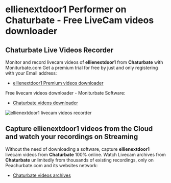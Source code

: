 # ellienextdoor1 Performer on Chaturbate - Free LiveCam videos downloader

## Chaturbate Live Videos Recorder

Monitor and record livecam videos of **ellienextdoor1** from **Chaturbate** with Moniturbate.com
Get a premium trial for free by just and only registering with your Email address:
* [ellienextdoor1 Premium videos downloader](https://moniturbate.com/request-demo-licence-key.html)

Free livecam videos downloader - Moniturbate Software:
* [Chaturbate videos downloader](https://moniturbate.com/moniturbate-download-software.html)

![ellienextdoor1 livecam videos recorder](https://peachurnet.com/templates/moniturbate-software.png)


## Capture ellienextdoor1 videos from the Cloud and watch your recordings on Streaming

Without the need of downloading a software, capture **ellienextdoor1** livecam videos from **Chaturbate** 100% online.
Watch Livecam archives from **Chaturbate** unlimitedly from thousands of existing recordings, only on Peachurbate.com and its websites network:
* [Chaturbate videos archives](https://peachurnet.com/)